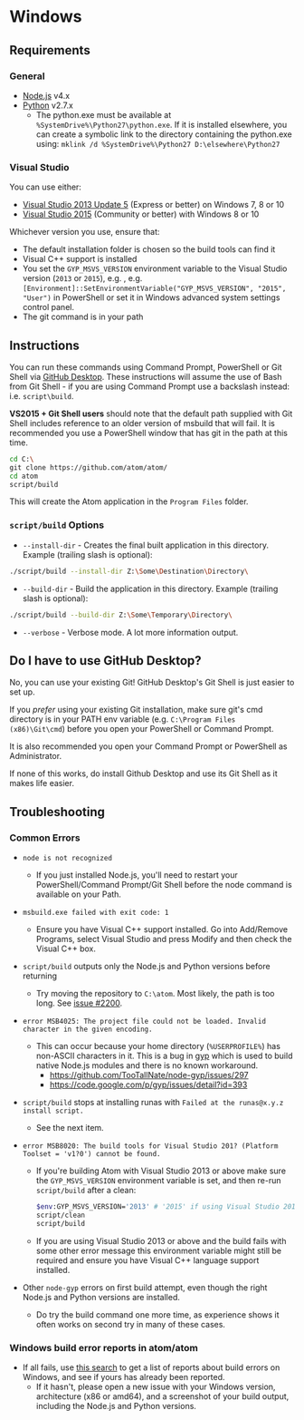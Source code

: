 # Windows

## Requirements

### General
 * [Node.js](https://nodejs.org/en/download/) v4.x
 * [Python](https://www.python.org/downloads/) v2.7.x
    * The python.exe must be available at `%SystemDrive%\Python27\python.exe`.
      If it is installed elsewhere, you can create a symbolic link to the
      directory containing the python.exe using:
      `mklink /d %SystemDrive%\Python27 D:\elsewhere\Python27`

### Visual Studio

You can use either:

 * [Visual Studio 2013 Update 5](https://www.visualstudio.com/en-us/downloads/download-visual-studio-vs) (Express or better) on Windows 7, 8 or 10
 * [Visual Studio 2015](https://www.visualstudio.com/en-us/downloads/download-visual-studio-vs) (Community or better) with Windows 8 or 10

Whichever version you use, ensure that:

 * The default installation folder is chosen so the build tools can find it
 * Visual C++ support is installed
 * You set the `GYP_MSVS_VERSION` environment variable to the Visual Studio version (`2013` or `2015`), e.g. , e.g. ``[Environment]::SetEnvironmentVariable("GYP_MSVS_VERSION", "2015", "User")`` in PowerShell or set it in Windows advanced system settings control panel.
 * The git command is in your path

## Instructions

You can run these commands using Command Prompt, PowerShell or Git Shell via [GitHub Desktop](https://desktop.github.com/). These instructions will assume the use of Bash from Git Shell - if you are using Command Prompt use a backslash instead: i.e. `script\build`.

**VS2015 + Git Shell users** should note that the default path supplied with Git Shell includes reference to an older version of msbuild that will fail. It is recommended you use a PowerShell window that has git in the path at this time.

```bash
cd C:\
git clone https://github.com/atom/atom/
cd atom
script/build
```
This will create the Atom application in the `Program Files` folder.

### `script/build` Options
  * `--install-dir` - Creates the final built application in this directory. Example (trailing slash is optional):
```bash
./script/build --install-dir Z:\Some\Destination\Directory\
```
  * `--build-dir` - Build the application in this directory. Example (trailing slash is optional):
```bash
./script/build --build-dir Z:\Some\Temporary\Directory\
```
  * `--verbose` - Verbose mode. A lot more information output.

## Do I have to use GitHub Desktop?

No, you can use your existing Git! GitHub Desktop's Git Shell is just easier to set up.

If you _prefer_ using your existing Git installation, make sure git's cmd directory is in your PATH env variable (e.g. `C:\Program Files (x86)\Git\cmd`) before you open your PowerShell or Command Prompt.

It is also recommended you open your Command Prompt or PowerShell as Administrator.

If none of this works, do install Github Desktop and use its Git Shell as it makes life easier.

## Troubleshooting

### Common Errors
* `node is not recognized`

  * If you just installed Node.js, you'll need to restart your PowerShell/Command Prompt/Git Shell before the node
  command is available on your Path.

* `msbuild.exe failed with exit code: 1`
   * Ensure you have Visual C++ support installed. Go into Add/Remove Programs, select Visual Studio and press Modify and then check the Visual C++ box.

* `script/build` outputs only the Node.js and Python versions before returning

  * Try moving the repository to `C:\atom`. Most likely, the path is too long.
    See [issue #2200](https://github.com/atom/atom/issues/2200).

* `error MSB4025: The project file could not be loaded. Invalid character in the given encoding.`

  * This can occur because your home directory (`%USERPROFILE%`) has non-ASCII
    characters in it. This is a bug in [gyp](https://code.google.com/p/gyp/)
    which is used to build native Node.js modules and there is no known workaround.
    * https://github.com/TooTallNate/node-gyp/issues/297
    * https://code.google.com/p/gyp/issues/detail?id=393

* `script/build` stops at installing runas with `Failed at the runas@x.y.z install script.`

  * See the next item.

* `error MSB8020: The build tools for Visual Studio 201? (Platform Toolset = 'v1?0') cannot be found.`

  * If you're building Atom with Visual Studio 2013 or above make sure the `GYP_MSVS_VERSION` environment variable is set, and then re-run `script/build` after a clean:

    ```bash
    $env:GYP_MSVS_VERSION='2013' # '2015' if using Visual Studio 2015, and so on
    script/clean
    script/build
    ```
  * If you are using Visual Studio 2013 or above and the build fails with some other error message this environment variable might still be required and ensure you have Visual C++ language support installed.

* Other `node-gyp` errors on first build attempt, even though the right Node.js and Python versions are installed.
  * Do try the build command one more time, as experience shows it often works on second try in many of these cases.

### Windows build error reports in atom/atom
* If all fails, use [this search](https://github.com/atom/atom/search?q=label%3Abuild-error+label%3Awindows&type=Issues) to get a list of reports about build errors on Windows, and see if yours has already been reported.
    * If it hasn't, please open a new issue with your Windows version, architecture (x86 or amd64), and a screenshot of your build output, including the Node.js and Python versions.

